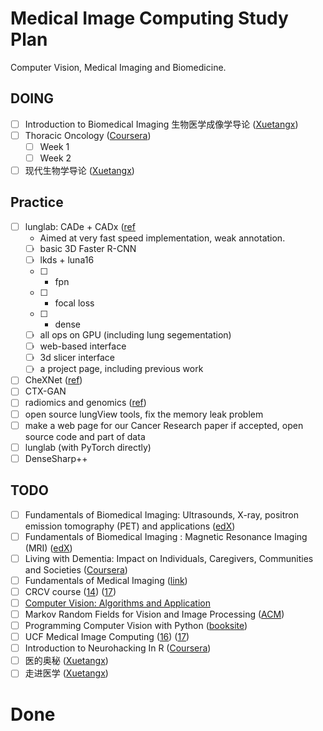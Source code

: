 # Medical Image Computing Study Plan
Computer Vision, Medical Imaging and Biomedicine.

## DOING
* [ ] Introduction to Biomedical Imaging 生物医学成像学导论 ([Xuetangx](http://www.xuetangx.com/courses/course-v1:UQx+BIOIMG101x+sp/courseware/a9ae78343c0f47ad91159d3b9035ea9c/))
* [ ] Thoracic Oncology ([Coursera](https://www.coursera.org/learn/thoracic-oncology/home/welcome))
  * [ ] Week 1
  * [ ] Week 2
* [ ] 现代生物学导论 ([Xuetangx](http://www.xuetangx.com/courses/course-v1:TsinghuaX+10450012X+sp/courseware/d1895429ed6049fe9cfb5d820b1e3332/))

## Practice
* [ ] lunglab: CADe + CADx ([ref](https://github.com/lfz/DSB2017)
  * Aimed at very fast speed implementation, weak annotation.
  * [ ] basic 3D Faster R-CNN
  * [ ] lkds + luna16
  * [ ] + fpn
  * [ ] + focal loss
  * [ ] + dense
  * [ ] all ops on GPU (including lung segementation)
  * [ ] web-based interface
  * [ ] 3d slicer interface
  * [ ] a project page, including previous work
* [ ] CheXNet ([ref](https://github.com/arnoweng/CheXNet))
* [ ] CTX-GAN
* [ ] radiomics and genomics ([ref](http://www.radiomics.io/)) 
* [ ] open source lungView tools, fix the memory leak problem
* [ ] make a web page for our Cancer Research paper if accepted, open source code and part of data
* [ ] lunglab (with PyTorch directly)
* [ ] DenseSharp++

## TODO
* [ ] Fundamentals of Biomedical Imaging: Ultrasounds, X-ray, positron emission tomography (PET) and applications ([edX](https://courses.edx.org/courses/course-v1:EPFLx+FndBioImgx+1T2017/course/))
* [ ] Fundamentals of Biomedical Imaging : Magnetic Resonance Imaging (MRI) ([edX](https://courses.edx.org/courses/course-v1:EPFLx+FndBioImg2x+1T2017/course/#block-v1:EPFLx+FndBioImg2x+1T2017+type@sequential+block@cd1f9879604a43858c05f23c69515717))
* [ ] Living with Dementia: Impact on Individuals, Caregivers, Communities and Societies ([Coursera](https://www.coursera.org/learn/dementia-care/home/welcome))
* [ ] Fundamentals of Medical Imaging ([link](https://www.amazon.com/Fundamentals-Medical-Imaging-Paul-Suetens/dp/0521519152/ref=sr_1_2?s=books&ie=UTF8&qid=1448419494&sr=1-2&keywords=P+Suetens))
* [ ] CRCV course ([14](http://crcv.ucf.edu/courses/CAP5415/Fall2014/index.php)) ([17](http://www.cs.ucf.edu/~bagci/teaching/computervision17.html))
* [ ] [Computer Vision: Algorithms and Application](http://szeliski.org/Book/drafts/SzeliskiBook_20100903_draft.pdf) 
* [ ] Markov Random Fields for Vision and Image Processing ([ACM](https://dl.acm.org/citation.cfm?id=2024611))
* [ ] Programming Computer Vision with Python ([booksite](http://programmingcomputervision.com/))
* [ ] UCF Medical Image Computing ([16](http://www.cs.ucf.edu/~bagci/teaching/mic16.html)) ([17](http://www.cs.ucf.edu/~bagci/teaching/mic17.html))
* [ ] Introduction to Neurohacking In R ([Coursera](https://www.coursera.org/learn/neurohacking/home/welcome))
* [ ] 医的奥秘 ([Xuetangx](http://www.xuetangx.com/courses/course-v1:TsinghuaX+400182X+sp/courseware/b6ca81470fb248e6a447aba967a061ad/))
* [ ] 走进医学 ([Xuetangx](http://www.xuetangx.com/courses/course-v1:TsinghuaX+34000888X+sp/courseware/11888c1071ea46219f60d329d3b30ee6/6d945a968ff74c588c959bde0a595993/))

# Done



